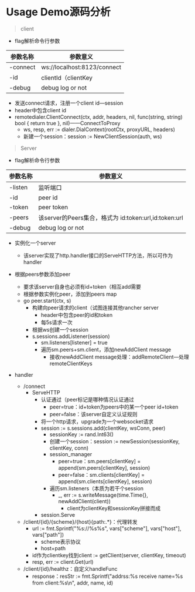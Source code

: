 # Usage Demo源码分析

> client

- flag解析命令行参数

| 参数名称 | 参数意义                    |
| -------- | --------------------------- |
| -connect | ws://localhost:8123/connect |
| -id      | clientId（clientKey         |
| -debug   | debug log or not            |

- 发送connect请求，注册一个client id—session
- header中包含client id
- remotedialer.ClientConnect(ctx, addr, headers, nil, func(string, string) bool { return true }, nil)——ConnectToProxy
    - ws, resp, err := dialer.DialContext(rootCtx, proxyURL, headers)
    - 新建一个session：session := NewClientSession(auth, ws)

> Server

- flag解析命令行参数

| 参数名称 | 参数意义                                              |
| -------- | ----------------------------------------------------- |
| -listen  | 监听端口                                              |
| -id      | peer id                                               |
| -token   | peer token                                            |
| -peers   | 该server的Peers集合，格式为 id:token:url,id:token:url |
| -debug   | debug log or not                                      |

- 实例化一个server
    - 该server实现了http.handler接口的ServeHTTP方法，所以可作为handler
- 根据peers参数添加peer
    - 要求该server自身也必须有id+token（相互add需要
    - 根据参数实例化peer，添加到peers map
    - go peer.start(ctx, s)
        - 构建向peer请求的client（试图连接其他rancher server
            - header中包含peer的id和token
            - 每5s请求一次
        - 根据ws创建一个session
        - s.sessions.addListener(session)
            - sm.listeners[listener] = true
            - 遍历sm.peers+sm.client，添加newAddClient message
                - 接收newAddClient message处理：addRemoteClient—处理remoteClientKeys

- handler
    - /connect
        - ServeHTTP
            - 认证通过（peer标记是哪种情况认证通过
                - peer=true：id+token为peers中的某一个peer id+token
                - peer=false：该server自定义认证规则
            - 将一个http请求，upgrade为一个websocket请求
            - session := s.sessions.add(clientKey, wsConn, peer)
                - sessionKey := rand.Int63()
                - 创建一个session：session := newSession(sessionKey, clientKey, conn)
                - session_manager
                    - peer=true：sm.peers[clientKey] = append(sm.peers[clientKey], session)
                    - peer=false：sm.clients[clientKey] = append(sm.clients[clientKey], session)
                - 遍历sm.listeners（本质为若干个session
                    - _, err := s.writeMessage(time.Time{}, newAddClient(client))
                        - client为clientKey和sessionKey拼接而成
            - session.Serve
    - /client/{id}/{scheme}/{host}{path:.*}：代理转发
        - url := fmt.Sprintf("%s://%s%s", vars["scheme"], vars["host"], vars["path"])
            - scheme表示协议
            - host+path
        - id作为clientkey找到client := getClient(server, clientKey, timeout)
        - resp, err := client.Get(url)
    - /client/{id}/healthz：自定义handleFunc
        - response：resStr := fmt.Sprintf("addrss:%s receive name=%s from client:%s\n", addr, name, id)